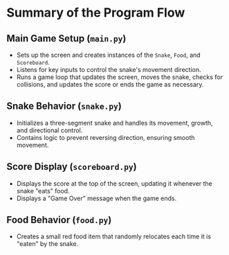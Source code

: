 # Summary of the Program Flow

## Main Game Setup (`main.py`)
- Sets up the screen and creates instances of the `Snake`, `Food`, and `Scoreboard`.
- Listens for key inputs to control the snake's movement direction.
- Runs a game loop that updates the screen, moves the snake, checks for collisions, and updates the score or ends the game as necessary.

## Snake Behavior (`snake.py`)
- Initializes a three-segment snake and handles its movement, growth, and directional control.
- Contains logic to prevent reversing direction, ensuring smooth movement.

## Score Display (`scoreboard.py`)
- Displays the score at the top of the screen, updating it whenever the snake "eats" food.
- Displays a "Game Over" message when the game ends.

## Food Behavior (`food.py`)
- Creates a small red food item that randomly relocates each time it is "eaten" by the snake.
